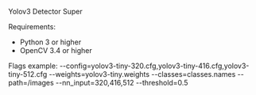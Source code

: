 Yolov3 Detector Super

Requirements:
- Python 3 or higher
- OpenCV 3.4 or higher

Flags example:
--config=yolov3-tiny-320.cfg,yolov3-tiny-416.cfg,yolov3-tiny-512.cfg
--weights=yolov3-tiny.weights
--classes=classes.names
--path=/images
--nn_input=320,416,512
--threshold=0.5
